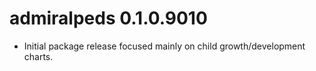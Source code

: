# admiralpeds 0.1.0.9010

- Initial package release focused mainly on child growth/development charts.
